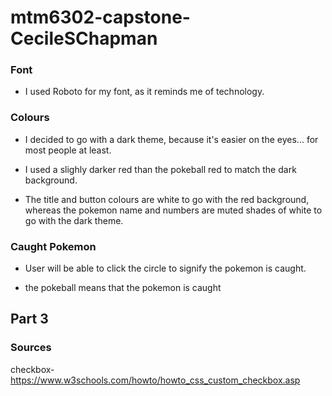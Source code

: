 # mtm6302-capstone-CecileSChapman

### Font

- I used Roboto for my font, as it reminds me of technology.

### Colours

- I decided to go with a dark theme, because it's easier on the eyes... for most people at least.

- I used a slighly darker red than the pokeball red to match the dark background.

- The title and button colours are white to go with the red background, whereas the pokemon name and numbers are muted shades of white to go with the dark theme.

### Caught Pokemon

- User will be able to click the circle to signify the pokemon is caught.

- the pokeball means that the pokemon is caught


## Part 3

### Sources

checkbox- https://www.w3schools.com/howto/howto_css_custom_checkbox.asp

